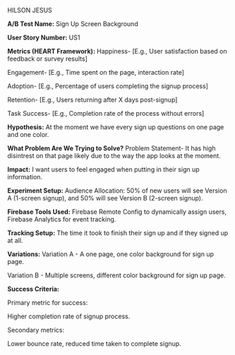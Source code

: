 
HILSON JESUS

**A/B Test Name:**
Sign Up Screen Background 

**User Story Number:**
US1

**Metrics (HEART Framework):**
Happiness- [E.g., User satisfaction based on feedback or survey results]

Engagement- [E.g., Time spent on the page, interaction rate]

Adoption- [E.g., Percentage of users completing the signup process]

Retention- [E.g., Users returning after X days post-signup]

Task Success- [E.g., Completion rate of the process without errors]

**Hypothesis:**
At the moment we have every sign up questions on one page and one color.

**What Problem Are We Trying to Solve?**
Problem Statement- 
It has high disintrest on that page likely due to the way the app looks at the moment.

**Impact:** I want users to feel engaged when putting in their sign up information. 

**Experiment Setup:**
Audience Allocation: 50% of new users will see Version A (1-screen signup), and 50% will see Version B (2-screen signup).

**Firebase Tools Used:** Firebase Remote Config to dynamically assign users, Firebase Analytics for event tracking.

**Tracking Setup:** The time it took to finish their sign up and if they signed up at all.

**Variations:**
Variation A - A one page, one color background for sign up page. 

Variation B - Multiple screens, different color background for sign up page.

**Success Criteria:**

Primary metric for success: 

Higher completion rate of signup process.

Secondary metrics: 

Lower bounce rate, reduced time taken to complete signup.
